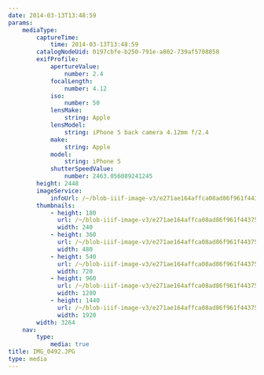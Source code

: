 ```yaml
---
date: 2014-03-13T13:48:59
params:
    mediaType:
        captureTime:
            time: 2014-03-13T13:48:59
        catalogNodeUid: 0197cbfe-b250-791e-a802-739af5708858
        exifProfile:
            apertureValue:
                number: 2.4
            focalLength:
                number: 4.12
            iso:
                number: 50
            lensMake:
                string: Apple
            lensModel:
                string: iPhone 5 back camera 4.12mm f/2.4
            make:
                string: Apple
            model:
                string: iPhone 5
            shutterSpeedValue:
                number: 2463.056089241245
        height: 2448
        imageService:
            infoUrl: /~/blob-iiif-image-v3/e271ae164affca08ad86f961f44375733c73ca29e89e0100151f95ae835cade8/info.json
        thumbnails:
            - height: 180
              url: /~/blob-iiif-image-v3/e271ae164affca08ad86f961f44375733c73ca29e89e0100151f95ae835cade8/full/240%2C180/0/default.jpg
              width: 240
            - height: 360
              url: /~/blob-iiif-image-v3/e271ae164affca08ad86f961f44375733c73ca29e89e0100151f95ae835cade8/full/480%2C360/0/default.jpg
              width: 480
            - height: 540
              url: /~/blob-iiif-image-v3/e271ae164affca08ad86f961f44375733c73ca29e89e0100151f95ae835cade8/full/720%2C540/0/default.jpg
              width: 720
            - height: 960
              url: /~/blob-iiif-image-v3/e271ae164affca08ad86f961f44375733c73ca29e89e0100151f95ae835cade8/full/1280%2C960/0/default.jpg
              width: 1280
            - height: 1440
              url: /~/blob-iiif-image-v3/e271ae164affca08ad86f961f44375733c73ca29e89e0100151f95ae835cade8/full/1920%2C1440/0/default.jpg
              width: 1920
        width: 3264
    nav:
        type:
            media: true
title: IMG_0492.JPG
type: media
---
```

